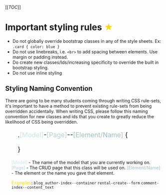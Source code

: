 [[_TOC_]]

# **Important styling rules** <span style="color: gold"> &#9733; </span>
- Do not globally override bootstrap classes in any of the style sheets. Ex: `.card { color: blue }`
- Do not use linebreaks, i.e. `<br>` to add spacing between elements. Use margin or padding instead. 
- Do create new classes/Ids/increasing specificity to override the built in bootstrap styling. 
- Do not use inline styling

## **Styling Naming Convention**
There are going to be many students coming through writing CSS rule-sets, it's important to have a method to prevent existing rule-sets from being overridden accidentally.  When writing CSS, please follow this naming convention for new classes and ids that you create to greatly reduce the likelihood of CSS being overridden.

<div style="padding-left: 40px; font-size: 1.5em">

.<span style="color: rgb(200, 230, 240);">[Model]</span>-<span style="color: rgb(180, 210, 220);">[Page]</span>--<span style="color: rgb(160, 190, 200);">[Element/Name]</span> {

}
</div>

<div style="padding-left: 20px;">

<span style="color: rgb(200, 230, 240)">[Model]</span> - The name of the model that you are currently working on.
<span style="color: rgb(180, 210, 220)">[Page]</span> - The CRUD page that this class will be used on.
<span style="color: rgb(160, 190, 200);">[Element/Name]</span> - The element or the name you gave that element.

<span style="color: gold">Examples</span>: `blog_author-index--container` `rental-create--form` `comment-index--content_text`
</div>

